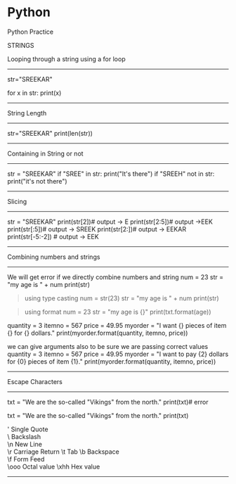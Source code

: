 # Python
Python Practice


STRINGS

Looping through a string using a for loop
**************
str="SREEKAR"

for x in str:
   print(x)
   
****************

String Length
***************

str="SREEKAR"
print(len(str))
**************


Containing in String or not
********************
str = "SREEKAR"
if "SREE" in str:
   print("It's there")
if "SREEH" not in str:
   print("it's not there")
*********************

Slicing
*******

str = "SREEKAR"
print(str[2])# output -> E
print(str[2:5])# output ->EEK
print(str[:5])# output -> SREEK
print(str[2:])# output -> EEKAR
print(str[-5:-2]) # output -> EEK
********************

Combining numbers and strings
****************
We will get error if we directly combine numbers and string
num = 23
str = "my age is " + num
print(str)

>using type casting
num = str(23)
str = "my age is " + num
print(str)

>using format
num = 23
str = "my age is {}"
print(txt.format(age))

quantity = 3
itemno = 567
price = 49.95
myorder = "I want {} pieces of item {} for {} dollars."
print(myorder.format(quantity, itemno, price))


we can give arguments also to be sure we are passing correct values
quantity = 3
itemno = 567
price = 49.95
myorder = "I want to pay {2} dollars for {0} pieces of item {1}."
print(myorder.format(quantity, itemno, price))

***********************************

Escape Characters
***************
txt = "We are the so-called "Vikings" from the north."
print(txt)# error

txt = "We are the so-called \"Vikings\" from the north."
print(txt)


\'	Single Quote	
\\	Backslash	
\n	New Line	
\r	Carriage Return	
\t	Tab	
\b	Backspace	
\f	Form Feed	
\ooo	Octal value	
\xhh	Hex value
************************************






